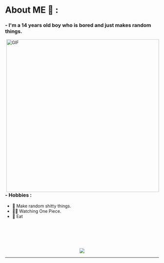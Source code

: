 # About ME 💬 :

### - I'm a 14 years old boy who is bored and just makes random things.

<img hight="400" width="500" alt="GIF" align="right" src="https://66.media.tumblr.com/4ecbe2d1dfe5b036473698a327ab4bce/e7dba1dd3de9daae-5c/s540x810/d6f2ac25d91bcad8886661702e5a559efe18268f.gif">

### - Hobbies : 
- 💫 Make random shitty things.
- 🏴‍☠️ Watching One Piece.
- 🍜 Eat

</br>
</br>
</br>
</br>

<p align="center" >  
  <a href="https://github.com/anuraghazra/github-readme-stats"> 
<img  src="https://github-readme-stats.vercel.app/api?username=UnusualABsurd&&show_icons=true&theme=tokyonight"/>
  </a>
  </p>

*************
